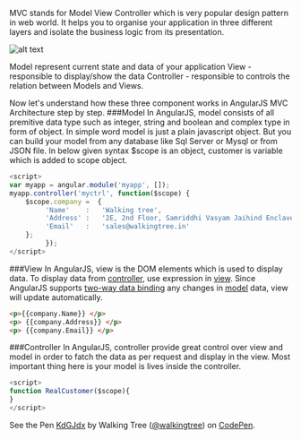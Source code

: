 MVC stands for Model View Controller which is very popular design pattern in web world. It helps you to organise your application in three different layers and isolate the business logic from its presentation.

![alt text](https://github.com/ajit-kumar-azad/training/raw/master/Enterprise-App-Development-with-AngularJS/images/mvc.png "Model-View-Controller")


Model represent current state and data of your application
View - responsible to display/show the data
Controller - responsible to controls the relation between Models and Views.

Now let's understand how these three component works in AngularJS MVC Architecture step by step.
###Model
In AngularJS, model consists of all premitive data type such as integer, string and boolean and complex type in form of object. In simple word model is just a plain javascript object. But you can build your model from any database like Sql Server or Mysql or from JSON file. In below given syntax $scope is an object, customer is variable which is added to scope object.
```javascript
<script>  
var myapp = angular.module('myapp', []);
myapp.controller('myctrl', function($scope) {
    $scope.company =  {  
         'Name'    :   'Walking tree',  
         'Address' :   '2E, 2nd Floor, Samriddhi Vasyam Jaihind Enclave Road',  
         'Email'   :   'sales@walkingtree.in'  
    };
         });
</script>
```
###View
In AngularJS, view is the DOM elements which is used to display data. To display data from <a class="x-grid-item"  href='/slidedeck/#1. Overview/2 Core-Concepts/13. Controller' target="_blank">controller</a>, use expression in <a class="x-grid-item"  href='/slidedeck/#1. Overview/2 Core-Concepts/11. View' target="_blank">view</a>. Since AngularJS supports <a class="x-grid-item"  href='/slidedeck/#6. View-Models-and-Data-Binding/5. Two-way Binding' target="_blank">two-way data binding</a> any changes in <a class="x-grid-item"  href='/slidedeck/#1. Overview/2 Core-Concepts/6. Model' target="_blank">model</a> data, view will update automatically.

```html
<p>{{company.Name}} </p>  
<p> {{company.Address}} </p>  
<p> {{company.Email}} </p>  
```
###Controller
In AngularJS, controller provide great control over view and model in order to fatch the data as per request and display in the view. Most important thing here is your model is lives inside the controller.
```javascript
<script>  
function RealCustomer($scope){  
}  
</script>
```

<p data-height="268" data-theme-id="0" data-slug-hash="KdGJdx" data-default-tab="result" data-user="walkingtree" class='codepen'>See the Pen <a href='http://codepen.io/walkingtree/pen/KdGJdx/'>KdGJdx</a> by Walking Tree (<a href='http://codepen.io/walkingtree'>@walkingtree</a>) on <a href='http://codepen.io'>CodePen</a>.</p>
<script async src="//assets.codepen.io/assets/embed/ei.js"></script>
